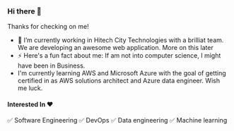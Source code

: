 ### Hi there 👋

Thanks for checking on me! 

- 🔭 I’m currently working in Hitech City Technologies with a brilliat team. We are developing an awesome web application. More on this later
- ⚡ Here's a fun fact about me: If am not into computer science, I might have been in Business.
- I'm currently learning AWS and Microsoft Azure with the goal of getting certified in as AWS solutions architect and Azure data engineer. Wish me luck.

#### Interested In :hearts:
:white_check_mark: Software Engineering :white_check_mark: DevOps :white_check_mark: Data engineering :white_check_mark: Machine learning

<!--
**EvelynAnyebe/EvelynAnyebe** is a ✨ _special_ ✨ repository because its `README.md` (this file) appears on your GitHub profile.

Here are some ideas to get you started:

- 🔭 I’m currently working on ...
- 🌱 I’m currently learning ...
- 👯 I’m looking to collaborate on ...
- 🤔 I’m looking for help with ...
- 💬 Ask me about ...
- 📫 How to reach me: ...
- 😄 Pronouns: ...
- ⚡ Fun fact: ...
-->
